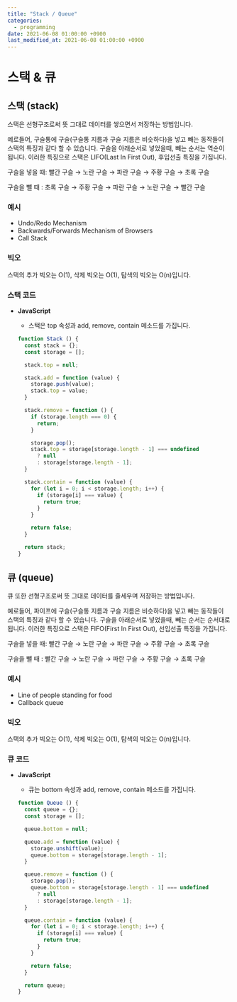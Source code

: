```yaml
---
title: "Stack / Queue"
categories: 
  - programming
date: 2021-06-08 01:00:00 +0900
last_modified_at: 2021-06-08 01:00:00 +0900
---
```


# 스택 & 큐
## 스택 (stack)
스택은 선형구조로써 뜻 그대로 데이터를 쌓으면서 저장하는 방법입니다.

예로들어, 구슬통에 구슬(구슬통 지름과 구슬 지름은 비슷하다)을 넣고 빼는 동작들이 스택의 특징과 같다 할 수 있습니다. 구슬을 아래순서로 넣었을때, 빼는 순서는 역순이 됩니다. 이러한 특징으로 스택은 LIFO(Last In First Out), 후입선출 특징을 가집니다.

구슬을 넣을 때: 빨간 구슬 → 노란 구슬 → 파란 구슬 → 주황 구슬 → 초록 구슬

구슬을 뺄 때 : 초록 구슬 → 주황 구슬 → 파란 구슬 → 노란 구슬 → 빨간 구슬

### 예시

- Undo/Redo Mechanism
- Backwards/Forwards Mechanism of Browsers
- Call Stack

### 빅오

스택의 추가 빅오는 O(1), 삭제 빅오는 O(1), 탐색의 빅오는 O(n)입니다.

### 스택 코드

- **JavaScript**
    - 스택은 top 속성과  add, remove, contain 메소드를 가집니다.

    ```jsx
    function Stack () {
      const stack = {};
      const storage = [];

      stack.top = null;

      stack.add = function (value) {
        storage.push(value);
        stack.top = value;
      }

      stack.remove = function () {
        if (storage.length === 0) {
          return;
        }

        storage.pop();
        stack.top = storage[storage.length - 1] === undefined
          ? null
          : storage[storage.length - 1];
      }

      stack.contain = function (value) {
        for (let i = 0; i < storage.length; i++) {
          if (storage[i] === value) {
            return true;
          }
        }

        return false;
      }

      return stack;
    }
    ```

## 큐 (queue)

큐 또한 선형구조로써 뜻 그대로 데이터를 줄세우며 저장하는 방법입니다.

예로들어, 파이프에 구슬(구슬통 지름과 구슬 지름은 비슷하다)을 넣고 빼는 동작들이 스택의 특징과 같다 할 수 있습니다. 구슬을 아래순서로 넣었을때, 빼는 순서는 순서대로 됩니다. 이러한 특징으로 스택은 FIFO(First In First Out), 선입선출 특징을 가집니다.

구슬을 넣을 때: 빨간 구슬 → 노란 구슬 → 파란 구슬 → 주황 구슬 → 초록 구슬

구슬을 뺄 때 : 빨간 구슬 → 노란 구슬 → 파란 구슬 → 주황 구슬 → 초록 구슬

### 예시

- Line of people standing for food
- Callback queue

### 빅오

스택의 추가 빅오는 O(1), 삭제 빅오는 O(1), 탐색의 빅오는 O(n)입니다.

### 큐 코드

- **JavaScript**
    - 큐는 bottom 속성과  add, remove, contain 메소드를 가집니다.

    ```jsx
    function Queue () {
      const queue = {};
      const storage = [];

      queue.bottom = null;

      queue.add = function (value) {
        storage.unshift(value);
        queue.bottom = storage[storage.length - 1];
      }

      queue.remove = function () {
        storage.pop();
        queue.bottom = storage[storage.length - 1] === undefined
          ? null
          : storage[storage.length - 1];
      }

      queue.contain = function (value) {
        for (let i = 0; i < storage.length; i++) {
          if (storage[i] === value) {
            return true;
          }
        }

        return false;
      }

      return queue;
    }
    ```
